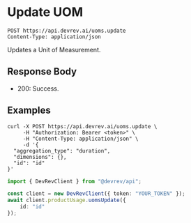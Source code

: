 # Update UOM

```http
POST https://api.devrev.ai/uoms.update
Content-Type: application/json
```

Updates a Unit of Measurement.



## Response Body

- 200: Success.

## Examples

```shell
curl -X POST https://api.devrev.ai/uoms.update \
     -H "Authorization: Bearer <token>" \
     -H "Content-Type: application/json" \
     -d '{
  "aggregation_type": "duration",
  "dimensions": {},
  "id": "id"
}'
```

```typescript
import { DevRevClient } from "@devrev/api";

const client = new DevRevClient({ token: "YOUR_TOKEN" });
await client.productUsage.uomsUpdate({
    id: "id"
});

```